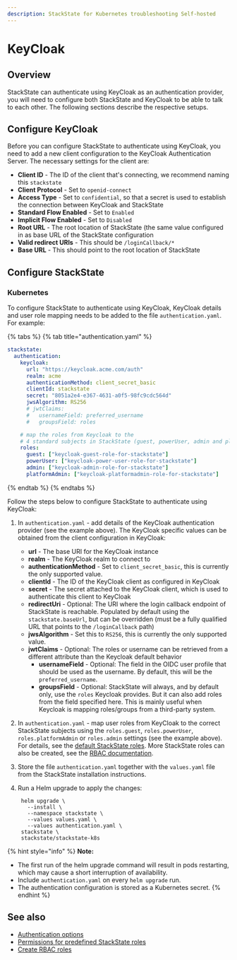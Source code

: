 ```yaml
---
description: StackState for Kubernetes troubleshooting Self-hosted
---
```


# KeyCloak

## Overview

StackState can authenticate using KeyCloak as an authentication provider, you will need to configure both StackState and KeyCloak to be able to talk to each other. The following sections describe the respective setups.

## Configure KeyCloak

Before you can configure StackState to authenticate using KeyCloak, you need to add a new client configuration to the KeyCloak Authentication Server. The necessary settings for the client are:

* **Client ID** - The ID of the client that's connecting, we recommend naming this `stackstate`
* **Client Protocol** - Set to `openid-connect`
* **Access Type** - Set to `confidential`, so that a secret is used to establish the connection between KeyCloak and StackState
* **Standard Flow Enabled** - Set to `Enabled`
* **Implicit Flow Enabled** - Set to `Disabled`
* **Root URL** - The root location of StackState \(the same value configured in as base URL of the StackState configuration
* **Valid redirect URIs** - This should be `/loginCallback/*`
* **Base URL** - This should point to the root location of StackState

## Configure StackState

### Kubernetes

To configure StackState to authenticate using KeyCloak, KeyCloak details and user role mapping needs to be added to the file `authentication.yaml`. For example:

{% tabs %}
{% tab title="authentication.yaml" %}
```yaml
stackstate:
  authentication:
    keycloak:
      url: "https://keycloak.acme.com/auth"
      realm: acme
      authenticationMethod: client_secret_basic
      clientId: stackstate
      secret: "8051a2e4-e367-4631-a0f5-98fc9cdc564d"
      jwsAlgorithm: RS256
      # jwtClaims:
      #   usernameField: preferred_username
      #   groupsField: roles

    # map the roles from Keycloak to the
    # 4 standard subjects in StackState (guest, powerUser, admin and platformAdmin)
    roles:
      guest: ["keycloak-guest-role-for-stackstate"]
      powerUser: ["keycloak-power-user-role-for-stackstate"]
      admin: ["keycloak-admin-role-for-stackstate"]
      platformAdmin: ["keycloak-platformadmin-role-for-stackstate"]
```
{% endtab %}
{% endtabs %}

Follow the steps below to configure StackState to authenticate using KeyCloak:

1. In `authentication.yaml` - add details of the KeyCloak authentication provider \(see the example above\). The KeyCloak specific values can be obtained from the client configuration in KeyCloak:
   * **url** - The base URI for the KeyCloak instance
   * **realm** - The KeyCloak realm to connect to
   * **authenticationMethod** - Set to `client_secret_basic`, this is currently the only supported value.
   * **clientId** - The ID of the KeyCloak client as configured in KeyCloak
   * **secret** - The secret attached to the KeyCloak client, which is used to authenticate this client to KeyCloak
   * **redirectUri** - Optional: The URI where the login callback endpoint of StackState is reachable. Populated by default using the `stackstate.baseUrl`, but can be overridden \(must be a fully qualified URL that points to the `/loginCallback` path\)
   * **jwsAlgorithm** - Set this to `RS256`, this is currently the only supported value.
   * **jwtClaims** - Optional: The roles or username can be retrieved from a different attribute than the Keycloak default behavior
     * **usernameField** - Optional: The field in the OIDC user profile that should be used as the username. By default, this will be the `preferred_username`.
     * **groupsField** - Optional: StackState will always, and by default only, use the `roles` Keycloak provides. But it can also add roles from the field specified here. This is mainly useful when Keycloak is mapping roles/groups from a third-party system.
2. In `authentication.yaml` - map user roles from KeyCloak to the correct StackState subjects using the `roles.guest`, `roles.powerUser`, `roles.platformAdmin` or `roles.admin` settings \(see the example above\). For details, see the [default StackState roles](../rbac/rbac_permissions.md#predefined-roles). More StackState roles can also be created, see the [RBAC documentation](../rbac/).
3. Store the file `authentication.yaml` together with the `values.yaml` file from the StackState installation instructions.
4. Run a Helm upgrade to apply the changes:

   ```text
    helm upgrade \
      --install \
      --namespace stackstate \
      --values values.yaml \
      --values authentication.yaml \
    stackstate \
    stackstate/stackstate-k8s
   ```

{% hint style="info" %}
**Note:**

* The first run of the helm upgrade command will result in pods restarting, which may cause a short interruption of availability.
* Include `authentication.yaml` on every `helm upgrade` run.
* The authentication configuration is stored as a Kubernetes secret.
{% endhint %}

## See also

* [Authentication options](authentication_options.md)
* [Permissions for predefined StackState roles](../rbac/rbac_permissions.md#predefined-roles)
* [Create RBAC roles](../rbac/rbac_roles.md)

